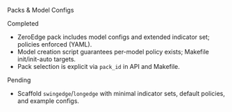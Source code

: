 Packs & Model Configs

Completed
- ZeroEdge pack includes model configs and extended indicator set; policies enforced (YAML).
- Model creation script guarantees per-model policy exists; Makefile init/init-auto targets.
- Pack selection is explicit via `pack_id` in API and Makefile.

Pending
- Scaffold `swingedge`/`longedge` with minimal indicator sets, default policies, and example configs.
